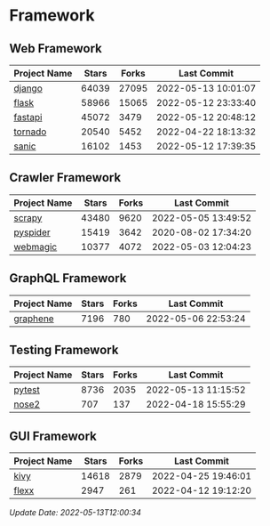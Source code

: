 # Framework

## Web Framework
| Project Name | Stars | Forks | Last Commit |
| ------------ | ----- | ----- | ----------- |
| [django](https://github.com/django/django) | 64039 | 27095 | 2022-05-13 10:01:07 |
| [flask](https://github.com/pallets/flask) | 58966 | 15065 | 2022-05-12 23:33:40 |
| [fastapi](https://github.com/tiangolo/fastapi) | 45072 | 3479 | 2022-05-12 20:48:12 |
| [tornado](https://github.com/tornadoweb/tornado) | 20540 | 5452 | 2022-04-22 18:13:32 |
| [sanic](https://github.com/sanic-org/sanic) | 16102 | 1453 | 2022-05-12 17:39:35 |

## Crawler Framework
| Project Name | Stars | Forks | Last Commit |
| ------------ | ----- | ----- | ----------- |
| [scrapy](https://github.com/scrapy/scrapy) | 43480 | 9620 | 2022-05-05 13:49:52 |
| [pyspider](https://github.com/binux/pyspider) | 15419 | 3642 | 2020-08-02 17:34:20 |
| [webmagic](https://github.com/code4craft/webmagic) | 10377 | 4072 | 2022-05-03 12:04:23 |

## GraphQL Framework
| Project Name | Stars | Forks | Last Commit |
| ------------ | ----- | ----- | ----------- |
| [graphene](https://github.com/graphql-python/graphene) | 7196 | 780 | 2022-05-06 22:53:24 |

## Testing Framework
| Project Name | Stars | Forks | Last Commit |
| ------------ | ----- | ----- | ----------- |
| [pytest](https://github.com/pytest-dev/pytest) | 8736 | 2035 | 2022-05-13 11:15:52 |
| [nose2](https://github.com/nose-devs/nose2) | 707 | 137 | 2022-04-18 15:55:29 |

## GUI Framework
| Project Name | Stars | Forks | Last Commit |
| ------------ | ----- | ----- | ----------- |
| [kivy](https://github.com/kivy/kivy) | 14618 | 2879 | 2022-04-25 19:46:01 |
| [flexx](https://github.com/flexxui/flexx) | 2947 | 261 | 2022-04-12 19:12:20 |

*Update Date: 2022-05-13T12:00:34*